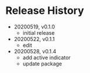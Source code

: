 # Release History

* 20200519, v0.1.0
	* initial release
* 20200522, v0.1.1
	* edit
* 20200528, v0.1.4
	* add active indicator
	* update package
